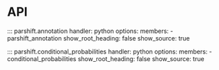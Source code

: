# API

::: parshift.annotation
    handler: python
    options:
      members:
        - parshift_annotation
      show_root_heading: false
      show_source: true

::: parshift.conditional_probabilities
    handler: python
    options:
      members:
        - conditional_probabilities
      show_root_heading: false
      show_source: true